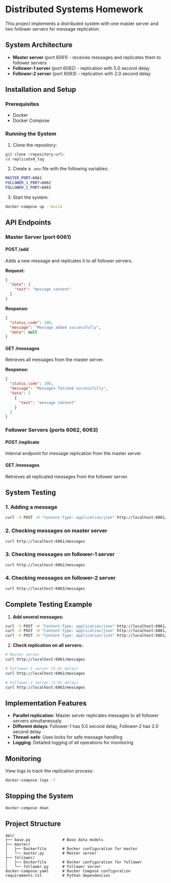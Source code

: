 # Distributed Systems Homework

This project implements a distributed system with one master server and two follower servers for message replication.

## System Architecture

- **Master server** (port 6061) - receives messages and replicates them to follower servers
- **Follower-1 server** (port 6062) - replication with 5.0 second delay
- **Follower-2 server** (port 6063) - replication with 2.0 second delay

## Installation and Setup

### Prerequisites
- Docker
- Docker Compose

### Running the System

1. Clone the repository:
```bash
git clone <repository-url>
cd replicated_log
```

2. Create a `.env` file with the following variables:
```bash
MASTER_PORT=6061
FOLLOWER_1_PORT=6062
FOLLOWER_2_PORT=6063
```

3. Start the system:
```bash
docker-compose up --build
```

## API Endpoints

### Master Server (port 6061)

#### POST /add
Adds a new message and replicates it to all follower servers.

**Request:**
```json
{
  "data": {
    "text": "message content"
  }
}
```

**Response:**
```json
{
  "status_code": 200,
  "message": "Message added successfully",
  "data": null
}
```

#### GET /messages
Retrieves all messages from the master server.

**Response:**
```json
{
  "status_code": 200,
  "message": "Messages fetched successfully",
  "data": [
    {
      "text": "message content"
    }
  ]
}
```

### Follower Servers (ports 6062, 6063)

#### POST /replicate
Internal endpoint for message replication from the master server.

#### GET /messages
Retrieves all replicated messages from the follower server.

## System Testing

### 1. Adding a message
```bash
curl -X POST -H "Content-Type: application/json" http://localhost:6061/add -d '{"data": {"text": "msg1"}}'
```

### 2. Checking messages on master server
```bash
curl http://localhost:6061/messages
```

### 3. Checking messages on follower-1 server
```bash
curl http://localhost:6062/messages
```

### 4. Checking messages on follower-2 server
```bash
curl http://localhost:6063/messages
```

## Complete Testing Example

1. **Add several messages:**
```bash
curl -X POST -H "Content-Type: application/json" http://localhost:6061/add -d '{"data": {"text": "msg1"}}'
curl -X POST -H "Content-Type: application/json" http://localhost:6061/add -d '{"data": {"text": "msg2"}}'
curl -X POST -H "Content-Type: application/json" http://localhost:6061/add -d '{"data": {"text": "msg3"}}'
```

2. **Check replication on all servers:**
```bash
# Master server
curl http://localhost:6061/messages

# Follower-1 server (5.0s delay)
curl http://localhost:6062/messages

# Follower-2 server (2.0s delay)
curl http://localhost:6063/messages
```

## Implementation Features

- **Parallel replication**: Master server replicates messages to all follower servers simultaneously
- **Different delays**: Follower-1 has 5.0 second delay, Follower-2 has 2.0 second delay
- **Thread-safe**: Uses locks for safe message handling
- **Logging**: Detailed logging of all operations for monitoring

## Monitoring

View logs to track the replication process:
```bash
docker-compose logs -f
```

## Stopping the System

```bash
docker-compose down
```

## Project Structure

```
api/
├── base.py              # Base data models
├── master/
│   ├── Dockerfile       # Docker configuration for master
│   └── master.py        # Master server
├── follower/
│   ├── Dockerfile       # Docker configuration for follower
│   └── follower.py      # Follower server
docker-compose.yaml      # Docker Compose configuration
requirements.txt         # Python dependencies
```
